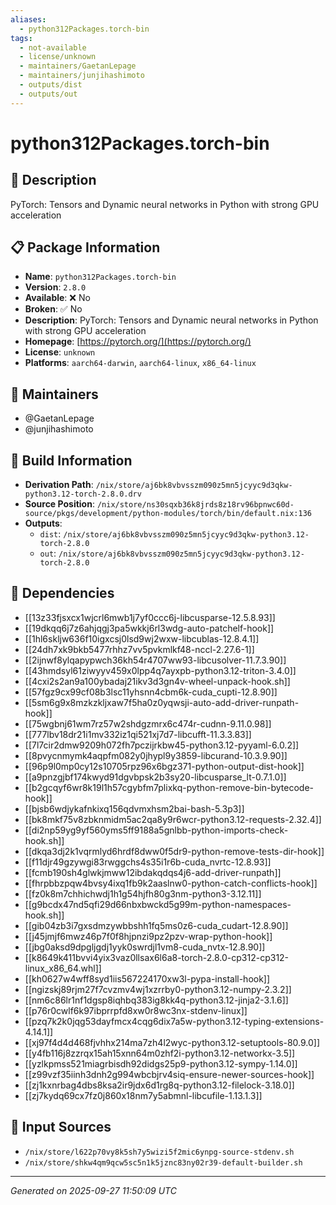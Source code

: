 ```yaml
---
aliases:
  - python312Packages.torch-bin
tags:
  - not-available
  - license/unknown
  - maintainers/GaetanLepage
  - maintainers/junjihashimoto
  - outputs/dist
  - outputs/out
---
```


# python312Packages.torch-bin

## 📝 Description

PyTorch: Tensors and Dynamic neural networks in Python with strong GPU acceleration

## 📋 Package Information

- **Name**: `python312Packages.torch-bin`
- **Version**: `2.8.0`
- **Available**: ❌ No
- **Broken**: ✅ No
- **Description**: PyTorch: Tensors and Dynamic neural networks in Python with strong GPU acceleration
- **Homepage**: [https://pytorch.org/](https://pytorch.org/)
- **License**: `unknown`
- **Platforms**: `aarch64-darwin`, `aarch64-linux`, `x86_64-linux`
## 👥 Maintainers

- @GaetanLepage
- @junjihashimoto


## 🔧 Build Information

- **Derivation Path**: `/nix/store/aj6bk8vbvsszm090z5mn5jcyyc9d3qkw-python3.12-torch-2.8.0.drv`
- **Source Position**: `/nix/store/ns30sqxb36k8jrds8z18rv96bpnwc60d-source/pkgs/development/python-modules/torch/bin/default.nix:136`
- **Outputs**:
  - `dist`:  `/nix/store/aj6bk8vbvsszm090z5mn5jcyyc9d3qkw-python3.12-torch-2.8.0`
  - `out`:  `/nix/store/aj6bk8vbvsszm090z5mn5jcyyc9d3qkw-python3.12-torch-2.8.0`

## 🔗 Dependencies

- [[13z33fjsxcx1wjcrl6mwb1j7yf0ccc6j-libcusparse-12.5.8.93]]
- [[19dkqq6j7z6ahjqgj3pa5wkkj6rl3wdg-auto-patchelf-hook]]
- [[1hl6skljw636f10igxcsj0lsd9wj2wxw-libcublas-12.8.4.1]]
- [[24dh7xk9bkb5477rhhz7vv5pvkmlkf48-nccl-2.27.6-1]]
- [[2ijnwf8ylqapypwch36kh54r4707ww93-libcusolver-11.7.3.90]]
- [[43hmdsyl61ziwyyv459x0lpp4q7ayxpb-python3.12-triton-3.4.0]]
- [[4cxi2s2an9a100ybadaj21ikv3d3gn4v-wheel-unpack-hook.sh]]
- [[57fgz9cx99cf08b3lsc11yhsnn4cbm6k-cuda_cupti-12.8.90]]
- [[5sm6g9x8mzkzkljxaw7f5ha0z0yqwsji-auto-add-driver-runpath-hook]]
- [[75wgbnj61wm7rz57w2shdgzmrx6c474r-cudnn-9.11.0.98]]
- [[777lbv18dr21i1mv332iz1qi521xj7d7-libcufft-11.3.3.83]]
- [[7l7cir2dmw9209h072fh7pczijrkbw45-python3.12-pyyaml-6.0.2]]
- [[8pvycnmymk4aqpfm082y0jhypl9y3859-libcurand-10.3.9.90]]
- [[96p9l0mp0cy12s10705rpz96x6bgz371-python-output-dist-hook]]
- [[a9pnzgjbf174kwyd91dgvbpsk2b3sy20-libcusparse_lt-0.7.1.0]]
- [[b2gcqyf6wr8k19l1h57cgybfm7plixkq-python-remove-bin-bytecode-hook]]
- [[bjsb6wdjykafnkixq156qdvmxhsm2bai-bash-5.3p3]]
- [[bk8mkf75v8zbknmidm5ac2qa8y9r6wcr-python3.12-requests-2.32.4]]
- [[di2np59yg9yf560yms5ff9188a5gnlbb-python-imports-check-hook.sh]]
- [[dkqa3dj2k1vqrmlyd6hrdf8dww0f5dr9-python-remove-tests-dir-hook]]
- [[f11djr49gzywgi83rwggchs4s35i1r6b-cuda_nvrtc-12.8.93]]
- [[fcmb190sh4glwkjmww12ibdakqdqs4j6-add-driver-runpath]]
- [[fhrpbbzpqw4bvsy4ixq1fb9k2aaslnw0-python-catch-conflicts-hook]]
- [[fz0k8m7chhichwdj1h1g54hjfh80g3nm-python3-3.12.11]]
- [[g9bcdx47nd5qfi29d66nbxbwckd5g99m-python-namespaces-hook.sh]]
- [[gib04zb3i7gxsdmzywbbshh1fq5ms0z6-cuda_cudart-12.8.90]]
- [[j45jmjf6mwz46p7f0f8hjpnzi9pz2pzv-wrap-python-hook]]
- [[jbg0aksd9dpgljgdj1yyk0swrdjl1vm8-cuda_nvtx-12.8.90]]
- [[k8649k411bvvi4yix3vaz0llsax6l6a8-torch-2.8.0-cp312-cp312-linux_x86_64.whl]]
- [[kh0627w4wff8syd1iis567224170xw3l-pypa-install-hook]]
- [[ngizskj89rjm27f7cvzmv4wj1xzrrby0-python3.12-numpy-2.3.2]]
- [[nm6c86lr1nf1dgsp8iqhbq383ig8kk4q-python3.12-jinja2-3.1.6]]
- [[p76r0cwlf6k97ibprrpfd8xw0r8wc3nx-stdenv-linux]]
- [[pzq7k2k0jqg53dayfmcx4cqg6dix7a5w-python3.12-typing-extensions-4.14.1]]
- [[xj97f4d4d468fjvhhx214ma7zh4l2wyc-python3.12-setuptools-80.9.0]]
- [[y4fb116j8zzrqx15ah15xnn64m0zhf2i-python3.12-networkx-3.5]]
- [[yzlkpmss521miagrbisdh92didgs25p9-python3.12-sympy-1.14.0]]
- [[z99vzf35iinh3dnh2g994wbcbjrv4siq-ensure-newer-sources-hook]]
- [[zj1kxnrbag4dbs8ksa2ir9jdx6d1rg8q-python3.12-filelock-3.18.0]]
- [[zj7kydq69cx7fz0j860x18nm7y5abmnl-libcufile-1.13.1.3]]

## 📁 Input Sources

- `/nix/store/l622p70vy8k5sh7y5wizi5f2mic6ynpg-source-stdenv.sh`
- `/nix/store/shkw4qm9qcw5sc5n1k5jznc83ny02r39-default-builder.sh`

---
*Generated on 2025-09-27 11:50:09 UTC*
